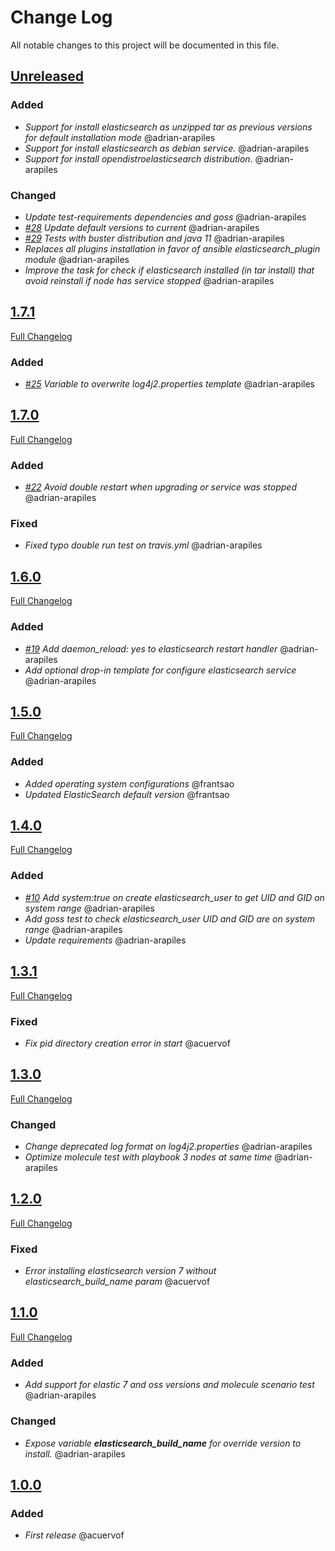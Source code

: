 # Change Log
All notable changes to this project will be documented in this file.

## [Unreleased](https://github.com/idealista/elasticsearch_role/tree/develop)
### Added
- *Support for install elasticsearch as unzipped tar as previous versions for default installation mode* @adrian-arapiles
- *Support for install elasticsearch as debian service.* @adrian-arapiles
- *Support for install opendistroelasticsearch distribution.* @adrian-arapiles
### Changed
- *Update test-requirements dependencies and goss* @adrian-arapiles
- *[#28](https://github.com/idealista/elasticsearch_role/issues/28) Update default versions to current* @adrian-arapiles
- *[#29](https://github.com/idealista/elasticsearch_role/issues/29) Tests with buster distribution and java 11* @adrian-arapiles
- *Replaces all plugins installation in favor of ansible elasticsearch_plugin module* @adrian-arapiles
- *Improve the task for check if elasticsearch installed (in tar install) that avoid reinstall if node has service stopped* @adrian-arapiles

## [1.7.1](https://github.com/idealista/elasticsearch_role/tree/1.7.1)
[Full Changelog](https://github.com/idealista/elasticsearch_role/compare/1.7.0...1.7.1)
### Added
- *[#25](https://github.com/idealista/elasticsearch_role/issues/25) Variable to overwrite log4j2.properties template* @adrian-arapiles
 
## [1.7.0](https://github.com/idealista/elasticsearch_role/tree/1.7.0)
[Full Changelog](https://github.com/idealista/elasticsearch_role/compare/1.6.0...1.7.0)
### Added
- *[#22](https://github.com/idealista/elasticsearch_role/issues/22) Avoid double restart when upgrading or service was stopped* @adrian-arapiles

### Fixed
- *Fixed typo double run test on travis.yml* @adrian-arapiles

## [1.6.0](https://github.com/idealista/elasticsearch_role/tree/1.6.0)
[Full Changelog](https://github.com/idealista/elasticsearch_role/compare/1.5.0...1.6.0)
### Added
- *[#19](https://github.com/idealista/elasticsearch_role/issues/19) Add daemon_reload: yes to elasticsearch restart handler* @adrian-arapiles
- *Add optional drop-in template for configure elasticsearch service* @adrian-arapiles

## [1.5.0](https://github.com/idealista/elasticsearch_role/tree/1.5.0)
[Full Changelog](https://github.com/idealista/elasticsearch_role/compare/1.4.0...1.5.0)
### Added
- *Added operating system configurations* @frantsao
- *Updated ElasticSearch default version* @frantsao

## [1.4.0](https://github.com/idealista/elasticsearch_role/tree/1.4.0)
[Full Changelog](https://github.com/idealista/elasticsearch_role/compare/1.3.1...1.4.0)
### Added
- *[#10](https://github.com/idealista/elasticsearch_role/issues/10) Add system:true on create elasticsearch_user to get UID and GID on system range* @adrian-arapiles
- *Add goss test to check elasticsearch_user UID and GID are on system range* @adrian-arapiles
- *Update requirements* @adrian-arapiles

## [1.3.1](https://github.com/idealista/elasticsearch_role/tree/1.3.1)
[Full Changelog](https://github.com/idealista/elasticsearch_role/compare/1.3.0...1.3.1)
### Fixed
- *Fix pid directory creation error in start* @acuervof

## [1.3.0](https://github.com/idealista/elasticsearch_role/tree/1.3.0)
[Full Changelog](https://github.com/idealista/elasticsearch_role/compare/1.2.0...1.3.0)
### Changed
- *Change deprecated log format on log4j2.properties* @adrian-arapiles
- *Optimize molecule test with playbook 3 nodes at same time* @adrian-arapiles

## [1.2.0](https://github.com/idealista/elasticsearch_role/tree/1.2.0)
[Full Changelog](https://github.com/idealista/elasticsearch_role/compare/1.1.0...1.2.0)
### Fixed
- *Error installing elasticsearch version 7 without elasticsearch_build_name param* @acuervof

## [1.1.0](https://github.com/idealista/elasticsearch_role/tree/1.1.0)
[Full Changelog](https://github.com/idealista/elasticsearch_role/compare/1.0.0...1.1.0)
### Added
- *Add support for elastic 7 and oss versions and molecule scenario test* @adrian-arapiles
### Changed
- _Expose variable **elasticsearch_build_name** for override version to install._ @adrian-arapiles

## [1.0.0](https://github.com/idealista/elasticsearch_role/tree/1.0.0)
### Added
- *First release* @acuervof
